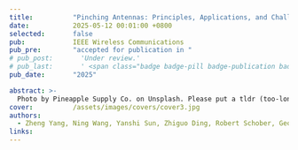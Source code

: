 ```yaml
---
title:          "Pinching Antennas: Principles, Applications, and Challenges"
date:           2025-05-12 00:01:00 +0800
selected:       false
pub:            IEEE Wireless Communications
pub_pre:        "accepted for publication in "
# pub_post:       'Under review.'
# pub_last:       ' <span class="badge badge-pill badge-publication badge-success">Conference</span>'
pub_date:       "2025"

abstract: >-
  Photo by Pineapple Supply Co. on Unsplash. Please put a tldr (too-long-didnt-read, 1~2 sentences) of your publication here. It is not recommended to put the actual abstract here because it is usually too long to fit in. $\LaTeX$ is supported. $a=b+c$.
cover:          /assets/images/covers/cover3.jpg
authors:
  - Zheng Yang, Ning Wang, Yanshi Sun, Zhiguo Ding, Robert Schober, George Karagiannidis, Vincent W.S. Wong, and Octavia A. Dobre
links:
---
```

